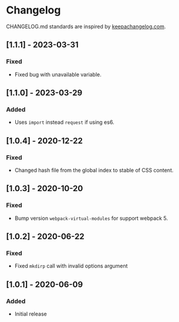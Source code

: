 # Changelog

CHANGELOG.md standards are inspired by [keepachangelog.com](https://keepachangelog.com/en/1.0.0/).

## [1.1.1] - 2023-03-31

### Fixed

- Fixed bug with unavailable variable.

## [1.1.0] - 2023-03-29

### Added

- Uses `import` instead `request` if using es6.

## [1.0.4] - 2020-12-22

### Fixed

- Changed hash file from the global index to stable of CSS content.

## [1.0.3] - 2020-10-20

### Fixed

- Bump version `webpack-virtual-modules` for support webpack 5.

## [1.0.2] - 2020-06-22

### Fixed

- Fixed `mkdirp` call with invalid options argument

## [1.0.1] - 2020-06-09

### Added

- Initial release
